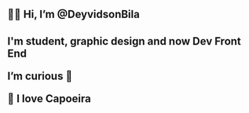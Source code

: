 <!Doctype HTML>
<head>
  
  <link rel="stylesheet" >

</head>
<body class="fundo">
  <h2> 👋🏽 Hi, I’m <strong>@DeyvidsonBila</strong><h2>
<div>
   <p>I'm student, <strong>graphic design</strong> and now <strong>Dev Front End</strong></p>
  <div> 
     <p>I’m curious 🧐<p>
     <p>💞️ I love Capoeira<p> 
   </div>
 </div>
</body>
